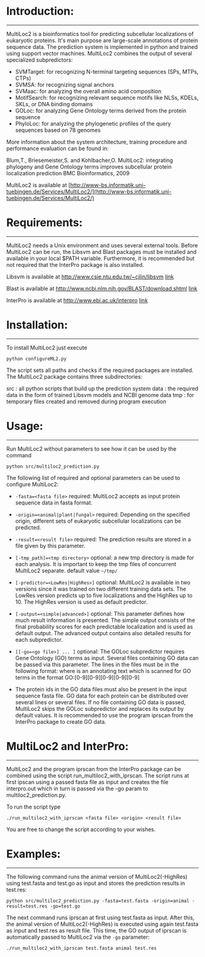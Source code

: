 # Introduction:
--------------------

MultiLoc2 is a bioinformatics tool for predicting subcellular localizations of eukaryotic proteins.
It's main purpose are large-scale annotations of protein sequence data. 
The prediction system is implemented in python and trained using support vector machines. 
MultiLoc2 combines the output of several specialized subpredictors: 
- SVMTarget: for recognizing N-terminal targeting sequences (SPs, MTPs, CTPs) 
- SVMSA: for recognizing signal anchors
- SVMaac: for analyzing the overall amino acid composition
- MotifSearch: for recognizing relevant sequence motifs like NLSs, KDELs, SKLs, or DNA binding domains
- GOLoc: for analyzing Gene Ontology terms derived from the protein sequence
- PhyloLoc: for analyzing the phylogenetic profiles of the query sequences based on 78 genomes

More information about the system architecture, training procedure and performance evaluation
can be found in:

Blum,T., Briesemeister,S. and Kohlbacher,O.
MultiLoc2: integrating phylogeny and Gene Ontology terms improves subcellular protein localization prediction
BMC Bioinformatics, 2009

MultiLoc2 is available at 
[http://www-bs.informatik.uni-tuebingen.de/Services/MultiLoc2/](http://www-bs.informatik.uni-tuebingen.de/Services/MultiLoc2/)

# Requirements:
------------------
MultiLoc2 needs a Unix environment and uses several external tools.
Before MultiLoc2 can be run, the Libsvm and Blast packages must be installed and available
in your local $PATH variable. Furthermore, it is recommended but not required that the InterPro package
is also installed.

Libsvm is available at
http://www.csie.ntu.edu.tw/~cjlin/libsvm [link](http://www.csie.ntu.edu.tw/~cjlin/libsvm )

Blast is available at
http://www.ncbi.nlm.nih.gov/BLAST/download.shtml [link](http://www.ncbi.nlm.nih.gov/BLAST/download.shtml)

InterPro is available at
http://www.ebi.ac.uk/interpro [link](http://www.ebi.ac.uk/interpro )

# Installation:
----------------------------
To install MultiLoc2 just execute
```
python configureML2.py
```
The script sets all paths and checks if the required packages are installed.
The MultiLoc2 package contains three subdirectories:

src : all python scripts that build up the prediction system
data : the required data in the form of trained Libsvm models and NCBI genome data
tmp : for temporary files created and removed during program execution

# Usage:
--------------

Run MultiLoc2 without parameters to see how it can be used by the command
```
python src/multiloc2_prediction.py
```
The following list of required and optional parameters can be used to configure MultiLoc2:

* `-fasta=<fasta file>`
	required: MultiLoc2 accepts as input protein sequence data in fasta format.
	
* `-origin=<animal|plant|fungal>`
	required: Depending on the specified origin, different sets of eukaryotic subcellular localizations
	can be predicted.

* `-result=<result file>`
	required: The prediction results are stored in a file given by this parameter.

* `[-tmp_path]=<tmp directory>`
         optional: a new tmp directory is made for each analysis. It is important to keep the tmp 
	 files of concurrent MultiLoc2 separate. default value `~/tmp/`

* `[-predictor=<LowRes|HighRes>]`
	optional: MultiLoc2 is available in two versions since it was trained on two different training data sets.
	The LowRes version predicts up to five localizations and the HighRes up to 10. The HighRes version 
	is used as default predictor. 

* `[-output=<simple|advanced>]`
	optional: This parameter defines how much result information is presented. The simple output consists
	of the final probability scores for each predictable localization and is used as default output.
	The advanced output contains also detailed results for each subpredictor.

* `[[-go=<go file>] ... ]`
	optional: The GOLoc subpredictor requires Gene Ontology (GO) terms as input.
	Several files containing GO data can be passed via this parameter. 
	The lines in the files must be in the following format:
	<protein fasta id><at least one space or tab><GO data>
	where <GO data> is an annotating text which is scanned for GO terms in the format GO:[0-9][0-9][0-9][0-9][0-9]
	
* The protein ids in the GO data files must also be present in the input sequence fasta file. 
	GO data for each protein can be distributed over several lines or several files. 
	If no file containing GO data is passed, MultiLoc2 skips the GOLoc subpredictor and replaces its output
	by default values. It is recommended to use the program iprscan from the InterPro package to create GO data.

# MultiLoc2 and InterPro:
-----------------------

MultiLoc2 and the program iprscan from the InterPro package can be combined using the script 
run_multiloc2_with_iprscan. The script runs at first ipscan using a passed fasta file as input
and creates the file interpro.out which in turn is passed via the -go param to multiloc2_prediction.py.

To run the script type
```
./run_multiloc2_with_iprscan <fasta file> <origin> <result file>
```
You are free to change the script according to your wishes.

# Examples:
---------------

The following command runs the animal version of MultiLoc2(-HighRes) using test.fasta and test.go as input
and stores the prediction results in test.res:
```
python src/multiloc2_prediction.py -fasta=test.fasta -origin=animal -result=test.res -go=test.go
```
The next command runs iprscan at first using test.fasta as input. After this, the animal version of MultiLoc2(-HighRes)
is executed using again test.fasta as input and test.res as result file. This time, the GO output of iprscan
is automatically passed to MultiLoc2 via the `-go` parameter:
```
./run_multiloc2_with_iprscan test.fasta animal test.res
```

